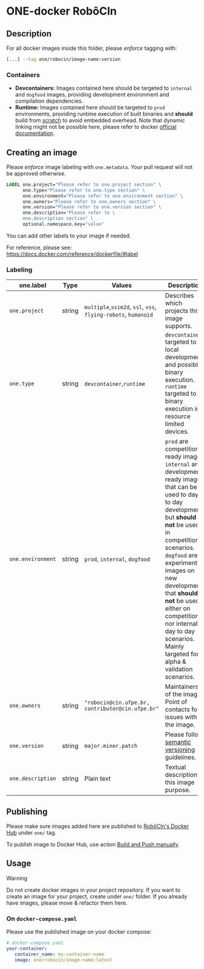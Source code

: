 # ONE-docker RobôCIn

## Description

For all docker images inside this folder, please *enforce* tagging with:

```bash
[...] --tag one/robocin/image-name:version
```

### Containers
- **Devcontainers:** Images contained here should be targeted to `internal` and `dogfood` images, providing development environment and compilation dependencies.
- **Runtime:** Images contained here should be targeted to `prod` environments, providing runtime execution of built binaries and **should** build from [scratch](https://docs.docker.com/build/building/base-images/#create-a-minimal-base-image-using-scratch) to avoid embedded overhead. Note that dynamic linking might not be possible here, please refer to docker [official documentation](https://docs.docker.com/build/building/base-images/#create-a-minimal-base-image-using-scratch).

## Creating an image
Please *enforce* image labeling with `one.metadata`. Your pull request will not be approved otherwise.

```Dockerfile
LABEL one.project="Please refer to one.project section" \
      one.type="Please refer to one.type section" \
      one.environment="Please refer to one.environment section" \
      one.owners="Please refer to one.owners section" \
      one.version="Please refer to one.version section" \
      one.description="Please refer to \
      one.description section" \
      optional.namespace.key="value"
```
You can add other labels to your image if needed.

For reference, please see: https://docs.docker.com/reference/dockerfile/#label

### Labeling
| one.label | Type | Values | Description |
|------|-------------|-----------|------------|
| `one.project` | string | `multiple`,`ssim2d`, `ssl`, `vss`, `flying-robots`, `humanoid` | Describes which projects this image supports. |
| `one.type` | string | `devcontainer`,`runtime` | `devcontainer` targeted to local development and possible binary execution. `runtime` targeted to binary execution in resource limited devices. 
| `one.environment` | string | `prod`, `internal`, `dogfood` | `prod` are competition ready images. `internal` are development ready images that can be used to day to day development but **should not** be used in competition scenarios. `dogfood` are experimental images on new developments that **should not** be used either on competition nor internal day to day scenarios. Mainly targeted for alpha & validation scenarios. |
| `one.owners` | string |`"robocin@cin.ufpe.br, contributor@cin.ufpe.br"` | Maintainers of the image. Point of contacts for issues with the image. |
| `one.version` | string | `major.minor.patch` | Please follow [semantic versioning](https://semver.org/) guidelines. |
| `one.description` | string | Plain text | Textual description of this image purpose. |

## Publishing
Please make sure images added here are published to [RobôCIn's Docker Hub](https://hub.docker.com/u/robocin) under `one/` tag.

To publish image to Docker Hub, use action [Build and Push manually](https://github.com/robocin/containers/actions/workflows/build-and-push-manually.yaml).

## Usage

> [!WARNING]  
> Do not create docker images in your project repository. If you want to create an image for your project, create under `one/` folder. If you already have images, please move & refactor them here.

### On `docker-compose.yaml`
Please use the published image on your docker compose:
```yaml
# docker-compose.yaml
your-container:
   container_name: my-container-name
   image: one/robocin/image-name:latest
```